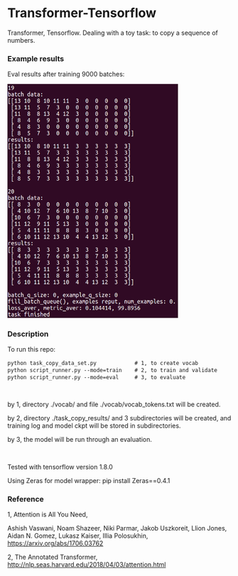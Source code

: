 # Transformer-Tensorflow

Transformer, Tensorflow. Dealing with a toy task: to copy a sequence of numbers.

### Example results

Eval results after training 9000 batches:

<img src="https://github.com/Li-Ming-Fan/transformer-tensorflow/blob/master/aaa_task_copy_result_examples/eval_result.PNG" width="384">


### Description
  
To run this repo:

```
python task_copy_data_set.py            # 1, to create vocab
python script_runner.py --mode=train    # 2, to train and validate
python script_runner.py --mode=eval     # 3, to evaluate
```
  
</br>

by 1, directory ./vocab/ and file ./vocab/vocab_tokens.txt will be created. 
  
by 2, directory ./task_copy_results/ and 3 subdirectories will be created, and training log and model ckpt will be stored in subdirectories.
  
by 3, the model will be run through an evaluation.


</br>

Tested with tensorflow version 1.8.0

Using Zeras for model wrapper: pip install Zeras==0.4.1


### Reference
  
1, Attention is All You Need,

Ashish Vaswani, Noam Shazeer, Niki Parmar, Jakob Uszkoreit, Llion Jones, Aidan N. Gomez, Lukasz Kaiser, Illia Polosukhin, https://arxiv.org/abs/1706.03762

2, The Annotated Transformer, http://nlp.seas.harvard.edu/2018/04/03/attention.html



